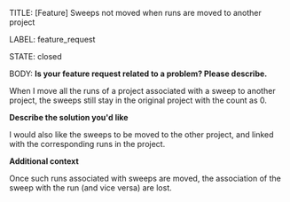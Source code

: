 TITLE:
[Feature] Sweeps not moved when runs are moved to another project

LABEL:
feature_request

STATE:
closed

BODY:
**Is your feature request related to a problem? Please describe.**

When I move all the runs of a project associated with a sweep to another project, the sweeps still stay in the original project with the count as 0.

**Describe the solution you'd like**

I would also like the sweeps to be moved to the other project, and linked with the corresponding runs in the project.

**Additional context**

Once such runs associated with sweeps are moved, the association of the sweep with the run (and vice versa) are lost.


